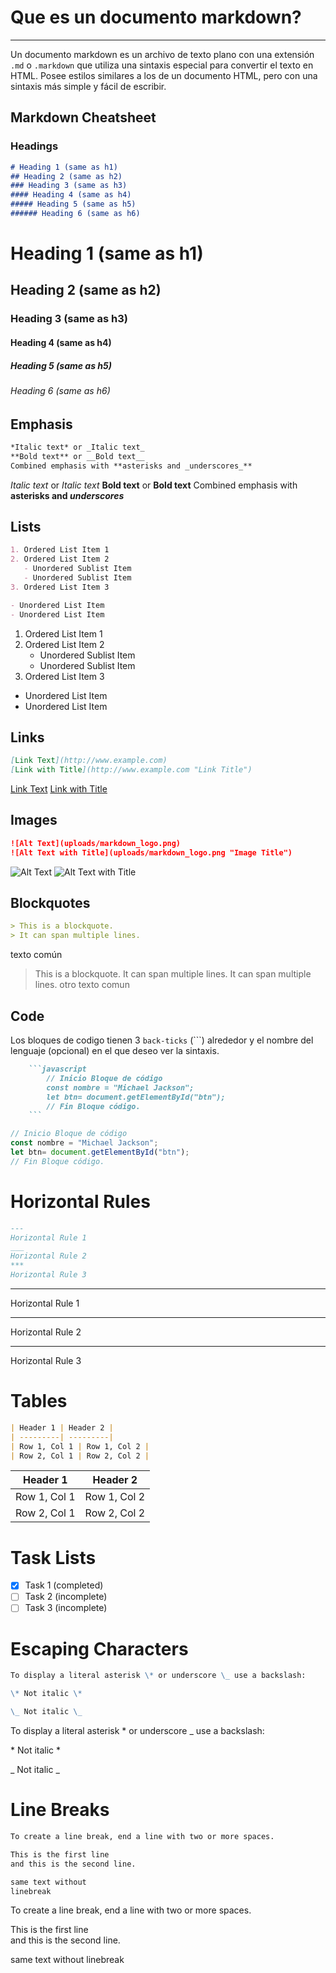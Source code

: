 # Que es un documento markdown?
---
Un documento markdown es un archivo de texto plano con una extensión `.md` o `.markdown` que utiliza una sintaxis especial para convertir el texto en HTML.
Posee estilos similares a los de un documento HTML, pero con una sintaxis más simple y fácil de escribir.

## Markdown Cheatsheet


### Headings
```markdown
# Heading 1 (same as h1)
## Heading 2 (same as h2)
### Heading 3 (same as h3)
#### Heading 4 (same as h4)
##### Heading 5 (same as h5)
###### Heading 6 (same as h6)
```

# Heading 1 (same as h1)
## Heading 2 (same as h2)
### Heading 3 (same as h3)
#### Heading 4 (same as h4)
##### Heading 5 (same as h5)
###### Heading 6 (same as h6)

## Emphasis

```markdown
*Italic text* or _Italic text_
**Bold text** or __Bold text__
Combined emphasis with **asterisks and _underscores_**
```
*Italic text* or _Italic text_
**Bold text** or __Bold text__
Combined emphasis with **asterisks and _underscores_**

## Lists

```markdown
1. Ordered List Item 1
2. Ordered List Item 2
   - Unordered Sublist Item
   - Unordered Sublist Item
3. Ordered List Item 3

- Unordered List Item
- Unordered List Item
```

1. Ordered List Item 1
2. Ordered List Item 2
   - Unordered Sublist Item
   - Unordered Sublist Item
3. Ordered List Item 3

- Unordered List Item
- Unordered List Item

## Links

```markdown
[Link Text](http://www.example.com)
[Link with Title](http://www.example.com "Link Title")
```

[Link Text](http://www.example.com)
[Link with Title](http://www.example.com "Link Title")

## Images

```markdown
![Alt Text](uploads/markdown_logo.png)
![Alt Text with Title](uploads/markdown_logo.png "Image Title")
```

![Alt Text](uploads/markdown_logo.png)
![Alt Text with Title](uploads/markdown_logo.png "Image Title")

## Blockquotes

```markdown
> This is a blockquote.
> It can span multiple lines.
```

texto común  
> This is a blockquote.
> It can span multiple lines.
> It can span multiple lines.
otro texto comun

## Code


Los bloques de codigo tienen  3 `back-ticks` (\`\`\`) alrededor y el nombre del lenguaje (opcional) en el que deseo ver la sintaxis.
```markdown
    ```javascript
        // Inicio Bloque de código
        const nombre = "Michael Jackson";
        let btn= document.getElementById("btn");
        // Fin Bloque código. 
    ```
```

```javascript
// Inicio Bloque de código
const nombre = "Michael Jackson";
let btn= document.getElementById("btn");
// Fin Bloque código. 
```

# Horizontal Rules

```markdown
---
Horizontal Rule 1
___
Horizontal Rule 2
***
Horizontal Rule 3
```

---
Horizontal Rule 1
___
Horizontal Rule 2
***
Horizontal Rule 3

# Tables

```markdown
| Header 1 | Header 2 |
| ---------| ---------|
| Row 1, Col 1 | Row 1, Col 2 |
| Row 2, Col 1 | Row 2, Col 2 |
```

| Header 1 | Header 2 |
| ---------| ---------|
| Row 1, Col 1 | Row 1, Col 2 |
| Row 2, Col 1 | Row 2, Col 2 |

# Task Lists

- [X] Task 1 (completed)
- [ ] Task 2 (incomplete)
- [ ] Task 3 (incomplete)

# Escaping Characters

```markdown
To display a literal asterisk \* or underscore \_ use a backslash:

\* Not italic \*

\_ Not italic \_
```

To display a literal asterisk \* or underscore \_ use a backslash:

\* Not italic \*

\_ Not italic \_

# Line Breaks

```markdown
To create a line break, end a line with two or more spaces.

This is the first line  
and this is the second line.

same text without
linebreak
```

To create a line break, end a line with two or more spaces.

This is the first line  
and this is the second line.

same text without
linebreak